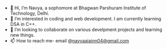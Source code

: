 - 👋 Hi, I’m Navya, a sophomore at Bhagwan Parshuram Institute of Technology, Delhi.
- 👀 I’m interested in coding and web development. I am currently learning DSA in C++.
- 💞️ I’m looking to collaborate on various develpment projects and learning new things.
- 📫 How to reach me- email @navyaajainn04@gmail.com

<!---
navyaajainnn/navyaajainnn is a ✨ special ✨ repository because its `README.md` (this file) appears on your GitHub profile.
You can click the Preview link to take a look at your changes.
--->
